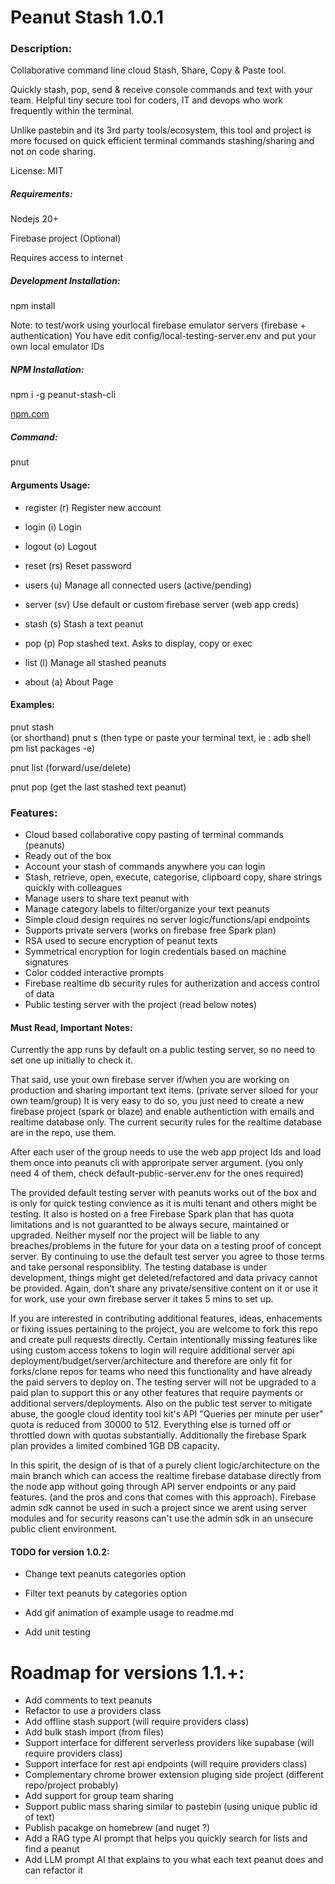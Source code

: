 # Peanut Stash 1.0.1 

### Description:
Collaborative command line cloud Stash, Share, Copy & Paste tool.

Quickly stash, pop, send & receive console commands and text with your team.
Helpful tiny secure tool for coders, IT and devops who work frequently within the terminal.

Unlike pastebin and its 3rd party tools/ecosystem, this tool and project is more focused on quick efficient terminal commands stashing/sharing and not on code sharing.

License: MIT

##### Requirements:

Nodejs 20+

Firebase project (Optional)

Requires access to internet

##### Development Installation:

npm install

Note: to test/work using  yourlocal firebase emulator servers (firebase + authentication)
You have edit config/local-testing-server.env and put your own local emulator IDs

##### NPM Installation:

npm i -g peanut-stash-cli

[npm.com](https://www.npmjs.com/package/peanut-stash-cli)

#####  Command:

pnut

#### Arguments Usage:

* register (r) <email>                     Register new account
* login (i) <email>                        Login
* logout (o)                               Logout
* reset (rs)                               Reset password

* users (u)                                Manage all connected users (active/pending)

* server (sv)                              Use default or custom firebase server (web app creds)

* stash (s)                                Stash a text peanut
* pop (p)                                  Pop stashed text. Asks to display, copy or exec
* list (l)                                 Manage all stashed peanuts

* about (a)                                About Page

#### Examples:

pnut stash  
(or shorthand) 
pnut s 
(then type or paste your terminal text, ie : adb shell pm list packages -e) 

pnut list
(forward/use/delete)

pnut pop
(get the last stashed text peanut)

### Features:

* Cloud based collaborative copy pasting of terminal commands (peanuts)
* Ready out of the box
* Account your stash of commands anywhere you can login
* Stash, retrieve, open, execute, categorise, clipboard copy, share strings quickly with colleagues
* Manage users to share text peanut with
* Manage category labels to filter/organize your text peanuts
* Simple cloud design requires no server logic/functions/api endpoints
* Supports private servers (works on firebase free Spark plan)
* RSA used to secure encryption of peanut texts
* Symmetrical encryption for login credentials based on machine signatures
* Color codded interactive prompts
* Firebase realtime db security rules for autherization and access control of data
* Public testing server with the project (read below notes)

#### Must Read, Important Notes:

Currently the app runs by default on a public testing server, so no need to set one up initially to check it.

That said, use your own firebase server if/when you are working on production and sharing important text items. (private server siloed for your own team/group)
It is very easy to do so, you just need to create a new firebase project (spark or blaze) and enable authentiction with emails and realtime database only.
The current security rules for the realtime database are in the repo, use them. 

After each user of the group needs to use the web app project Ids and load them once into peanuts cli with approripate server argument. (you only need 4 of them, check default-public-server.env for the ones required)

The provided default testing server with peanuts works out of the box and is only for quick testing convience as it is multi tenant and others might be testing. It also is hosted on a free Firebase Spark plan that has quota limitations and is not guarantted to be always secure, maintained or upgraded. Neither myself nor the project will be liable to any breaches/problems in the future for your data on a testing proof of concept server. 
By continuing to use the default test server you agree to those terms and take personal responsiblity. The testing database is under development, things might get deleted/refactored and data privacy cannot be provided. Again, don't share any private/sensitive content on it or use it for work, use your own firebase server it takes 5 mins to set up.

If you are interested in contributing additional features, ideas, enhacements or fixing issues pertaining to the project, you are welcome to fork this repo and create pull requests directly.
Certain intentionally missing features like using custom access tokens to login will require additional server api deployment/budget/server/architecture and therefore are only fit for forks/clone repos for teams who need this functionality and have already the paid servers to deploy on. The testing server will not be upgraded to a paid plan to support this or any other features that require payments or additional servers/deployments. Also on the public test server to mitigate abuse, the google cloud identity tool kit's API "Queries per minute per user" quota is reduced from 30000 to 512. Everything else is turned off or throttled down with quotas substantially. Additionally the firebase Spark plan provides a limited combined 1GB DB capacity.

In this spirit, the design of is that of a purely client logic/architecture on the main branch which can access the realtime firebase database directly from the node app without going through API server endpoints or any paid features. (and the pros and cons that comes with this approach). Firebase admin sdk cannot be used in such a project since we arent using server modules and for security reasons can't use the admin sdk in an unsecure public client environment.


#### TODO for version 1.0.2:

* Change text peanuts categories option
* Filter text peanuts by categories option
  
* Add gif animation of example usage to readme.md
* Add unit testing

# Roadmap for versions 1.1.+:

* Add comments to text peanuts
* Refactor to use a providers class
* Add offline stash support (will require providers class)
* Add bulk stash import (from files)
* Support interface for different serverless providers like supabase (will require providers class)
* Support interface for rest api endpoints (will require providers class)
* Complementary chrome brower extension pluging side project (different repo/project probably)
* Add support for group team sharing
* Support public mass sharing similar to pastebin (using unique public id of text)
* Publish pacakge on homebrew (and nuget ?)
* Add a RAG type AI prompt that helps you quickly search for lists and find a peanut
* Add LLM prompt AI that explains to you what each text peanut does and can refactor it
  
  
